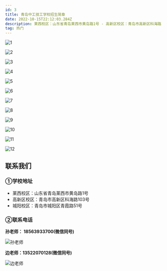 ```yaml
---
id: 3
title: 青岛中工技工学校招生简章
date: 2022-10-15T22:12:03.284Z
description: 莱西校区：山东省青岛莱西市黄岛路1号 - 高新区校区：青岛市高新区科海路103号 - 城阳校区：青岛市城阳区青霞路51号
tag: 热门
---
```


![1](./01.png)

![2](./02.png)

![3](./03.png)

![4](./04.png)

![5](./05.png)

![6](./06.png)

![7](./07.png)

![8](./08.png)

![9](./09.png)

![10](./10.png)

![11](./11.png)

![12](./12.png)

## 联系我们

### ①学校地址

- 莱西校区：山东省青岛莱西市黄岛路1号
- 高新区校区：青岛市高新区科海路103号
- 城阳校区：青岛市城阳区青霞路51号

### ②联系电话

**孙老师： 18563933700(微信同号)**

![孙老师](./p16.jpg)

**边老师：13522070128(微信同号)**

![边老师](./p17.jpg)
